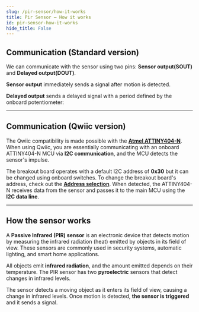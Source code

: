 ```yaml
---
slug: /pir-sensor/how-it-works 
title: Pir Sensor – How it works
id: pir-sensor-how-it-works 
hide_title: False
---  
```


## Communication (Standard version)

We can communicate with the sensor using two pins: **Sensor output(SOUT)** and **Delayed output(DOUT)**.

<CenteredImage src="/img/pir-sensor/pins.webp" alt="Sensor pins" caption="Sensor pins" width="400px" />

**Sensor output** immediately sends a signal after motion is detected.

**Delayed output** sends a delayed signal with a period defined by the onboard potentiometer:

<CenteredImage src="/img/pir-sensor/potentiometer.webp" alt="Onboard potentiometer" caption="Onboard potentiometer" width="400px" />

---

## Communication (Qwiic version)

The Qwiic compatibility is made possible with the [**Atmel ATTINY404-N**](https://soldered.com/productdata/2022/03/Soldered_ATTINY404_datasheet.pdf). When using Qwiic, you are essentially communicating with an onboard ATTINY404-N MCU via **I2C communication**, and the MCU detects the sensor's impulse.

<CenteredImage src="/img/pir-sensor/atmel.webp" alt="ATTINY404-N on board" caption="ATTINY404-N on board" width="400px" />

The breakout board operates with a default I2C address of **0x30** but it can be changed using onboard switches. To change the breakout board's address, check out the [**Address selection**](/pir-sensor/hardware#address-selection-qwiic-version). When detected, the ATTINY404-N receives data from the sensor and passes it to the main MCU using the **I2C data line**.

---

## How the sensor works

A **Passive Infrared (PIR) sensor** is an electronic device that detects motion by measuring the infrared radiation (heat) emitted by objects in its field of view. These sensors are commonly used in security systems, automatic lighting, and smart home applications.

All objects emit **infrared radiation**, and the amount emitted depends on their temperature. The PIR sensor has two **pyroelectric** sensors that detect changes in infrared levels.

The sensor detects a moving object as it enters its field of view, causing a change in infrared levels. Once motion is detected, **the sensor is triggered** and it sends a signal.